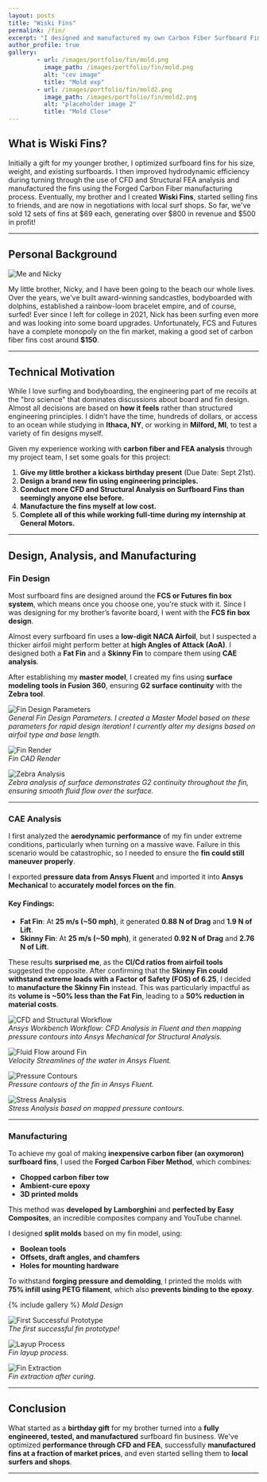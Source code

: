 ```yaml
---
layout: posts
title: "Wiski Fins"
permalink: /fin/
excerpt: "I designed and manufactured my own Carbon Fiber Surfboard Fins as a gift for my little brother"
author_profile: true
gallery:
        - url: /images/portfolio/fin/mold.png
          image_path: /images/portfolio/fin/mold.png
          alt: "cev image"
          title: "Mold exp"
        - url: /images/portfolio/fin/mold2.png
          image_path: /images/portfolio/fin/mold2.png
          alt: "placeholder image 2"
          title: "Mold Close"
---
```


## What is Wiski Fins?

Initially a gift for my younger brother, I optimized surfboard fins for his size, weight, and existing surfboards. I then improved hydrodynamic efficiency during turning through the use of CFD and Structural FEA analysis and manufactured the fins using the Forged Carbon Fiber manufacturing process. Eventually, my brother and I created **Wiski Fins**, started selling fins to friends, and are now in negotiations with local surf shops. So far, we've sold 12 sets of fins at $69 each, generating over $800 in revenue and $500 in profit!

---

## Personal Background  

![Me and Nicky](images/portfolio/fin/nicky.jpg)  

My little brother, Nicky, and I have been going to the beach our whole lives. Over the years, we've built award-winning sandcastles, bodyboarded with dolphins, established a rainbow-loom bracelet empire, and of course, surfed! Ever since I left for college in 2021, Nick has been surfing even more and was looking into some board upgrades. Unfortunately, FCS and Futures have a complete monopoly on the fin market, making a good set of carbon fiber fins cost around **$150**.  

---

## Technical Motivation  

While I love surfing and bodyboarding, the engineering part of me recoils at the "bro science" that dominates discussions about board and fin design. Almost all decisions are based on **how it feels** rather than structured engineering principles. I didn’t have the time, hundreds of dollars, or access to an ocean while studying in **Ithaca, NY**, or working in **Milford, MI**, to test a variety of fin designs myself.  

Given my experience working with **carbon fiber and FEA analysis** through my project team, I set some goals for this project:  

1. **Give my little brother a kickass birthday present** (Due Date: Sept 21st).  
2. **Design a brand new fin using engineering principles.**  
3. **Conduct more CFD and Structural Analysis on Surfboard Fins than seemingly anyone else before.**  
4. **Manufacture the fins myself at low cost.**  
5. **Complete all of this while working full-time during my internship at General Motors.**  

---

## Design, Analysis, and Manufacturing  

### **Fin Design**  

Most surfboard fins are designed around the **FCS or Futures fin box system**, which means once you choose one, you're stuck with it. Since I was designing for my brother’s favorite board, I went with the **FCS fin box design**.  

Almost every surfboard fin uses a **low-digit NACA Airfoil**, but I suspected a thicker airfoil might perform better at **high Angles of Attack (AoA)**. I designed both a **Fat Fin** and a **Skinny Fin** to compare them using **CAE analysis**.  

After establishing my **master model**, I created my fins using **surface modeling tools in Fusion 360**, ensuring **G2 surface continuity** with the **Zebra tool**.  

![Fin Design Parameters](images/portfolio/fin/fin_specs.png)  
*General Fin Design Parameters. I created a Master Model based on these parameters for rapid design iteration! I currently alter my designs based on airfoil type and base length.*  

![Fin Render](images/portfolio/fin/render.png)  
*Fin CAD Render*  

![Zebra Analysis](images/portfolio/fin/zebra.png)  
*Zebra analysis of surface demonstrates G2 continuity throughout the fin, ensuring smooth fluid flow over the surface.*  

---

### **CAE Analysis**  

I first analyzed the **aerodynamic performance** of my fin under extreme conditions, particularly when turning on a massive wave. Failure in this scenario would be catastrophic, so I needed to ensure the **fin could still maneuver properly**.  

I exported **pressure data from Ansys Fluent** and imported it into **Ansys Mechanical** to **accurately model forces on the fin**.  

#### **Key Findings:**  
- **Fat Fin**: At **25 m/s (~50 mph)**, it generated **0.88 N of Drag** and **1.9 N of Lift**.  
- **Skinny Fin**: At **25 m/s (~50 mph)**, it generated **0.92 N of Drag** and **2.76 N of Lift**.  

These results **surprised me**, as the **Cl/Cd ratios from airfoil tools** suggested the opposite. After confirming that the **Skinny Fin could withstand extreme loads with a Factor of Safety (FOS) of 6.25**, I decided to **manufacture the Skinny Fin** instead. This was particularly impactful as its **volume is ~50% less than the Fat Fin**, leading to a **50% reduction in material costs**.  

![CFD and Structural Workflow](images/portfolio/fin/fin_wb.png)  
*Ansys Workbench Workflow: CFD Analysis in Fluent and then mapping pressure contours into Ansys Mechanical for Structural Analysis.*  

![Fluid Flow around Fin](images/portfolio/fin/streamline.png)  
*Velocity Streamlines of the water in Ansys Fluent.*  

![Pressure Contours](images/portfolio/fin/pressure_cont.png)  
*Pressure contours of the fin in Ansys Fluent.*  

![Stress Analysis](images/portfolio/fin/fin_structural.png)  
*Stress Analysis based on mapped pressure contours.*  

---

### **Manufacturing**  

To achieve my goal of making **inexpensive carbon fiber (an oxymoron) surfboard fins**, I used the **Forged Carbon Fiber Method**, which combines:  
- **Chopped carbon fiber tow**  
- **Ambient-cure epoxy**  
- **3D printed molds**  

This method was **developed by Lamborghini** and **perfected by Easy Composites**, an incredible composites company and YouTube channel.  

I designed **split molds** based on my fin model, using:  
- **Boolean tools**  
- **Offsets, draft angles, and chamfers**  
- **Holes for mounting hardware**  

To withstand **forging pressure and demolding**, I printed the molds with **75% infill using PETG filament**, which also **prevents binding to the epoxy**.  

{% include gallery  %}
*Mold Design*

![First Successful Prototype](images/portfolio/fin/tyler_fin.JPG)  
*The first successful fin prototype!*  

![Layup Process](images/portfolio/fin/layup.png)  
*Fin layup process.*  

![Fin Extraction](images/portfolio/fin/exam.png)  
*Fin extraction after curing.*  

---

## **Conclusion**  

What started as a **birthday gift** for my brother turned into a **fully engineered, tested, and manufactured** surfboard fin business. We've optimized **performance through CFD and FEA**, successfully **manufactured fins at a fraction of market prices**, and even started selling them to **local surfers and shops**.  

---


